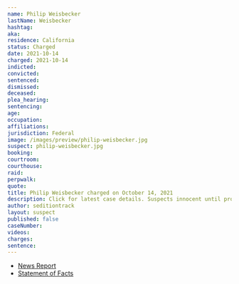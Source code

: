 ```yaml
---
name: Philip Weisbecker
lastName: Weisbecker
hashtag:
aka:
residence: California
status: Charged
date: 2021-10-14
charged: 2021-10-14
indicted:
convicted:
sentenced:
dismissed:
deceased:
plea_hearing:
sentencing:
age:
occupation:
affiliations:
jurisdiction: Federal
image: /images/preview/philip-weisbecker.jpg
suspect: philip-weisbecker.jpg
booking:
courtroom:
courthouse:
raid:
perpwalk:
quote:
title: Philip Weisbecker charged on October 14, 2021
description: Click for latest case details. Suspects innocent until proven guilty.
author: seditiontrack
layout: suspect
published: false
caseNumber:
videos:
charges:
sentence:
---
```


- [News Report]()
- [Statement of Facts](https://extremism.gwu.edu/sites/g/files/zaxdzs2191/f/Philip%20Weisbecker%20Statement%20of%20Facts.pdf)
